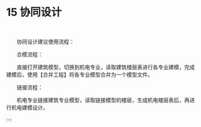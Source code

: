 #  15 协同设计
<br/>

&emsp;&emsp;协同设计建议使用流程：

&emsp;&emsp;合模流程：

&emsp;&emsp;直接打开建筑模型，切换到机电专业，读取建筑楼层表进行各专业建模，完成建模后，使用【合并工程】将各专业模型合并为一个模型文件。

&emsp;&emsp;链接流程：

&emsp;&emsp;机电专业链接建筑专业模型，读取链接模型的楼层，生成机电楼层表后，再进行机电建模设计。

:-: ![![](file:///C:\Users\pkpm\AppData\Local\Temp\ksohtml8136\wps195.jpg)](images/15_1623741181277.png)